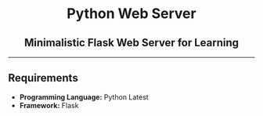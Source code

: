 

<h1 align="center">Python Web Server </h1>

<h2 align="center">Minimalistic Flask Web Server for Learning</h2>

---

## Requirements

- **Programming Language:** Python Latest
- **Framework:** Flask
